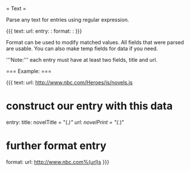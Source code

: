 = Text =

Parse any text for entries using regular expression.

{{{
text:
  url: <url>
  entry:
    <field>: <regexp to match value>
  format:
    <field>: <python string formatting>
}}}

Format can be used to modify matched values. All fields that were parsed are usable. You can also make temp fields for data if you need.

'''Note:''' each entry must have at least two fields, title and url.

=== Example: ===

{{{
text:
  url: http://www.nbc.com/Heroes/js/novels.js
  # construct our entry with this data
  entry:
    title: novelTitle = "(.*)"
    url: novelPrint = "(.*)"
  # further format entry
  format:
    url: http://www.nbc.com%(url)s
}}}